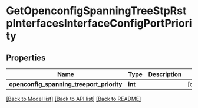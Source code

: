 # GetOpenconfigSpanningTreeStpRstpInterfacesInterfaceConfigPortPriority

## Properties
Name | Type | Description | Notes
------------ | ------------- | ------------- | -------------
**openconfig_spanning_treeport_priority** | **int** |  | [optional] 

[[Back to Model list]](../README.md#documentation-for-models) [[Back to API list]](../README.md#documentation-for-api-endpoints) [[Back to README]](../README.md)


